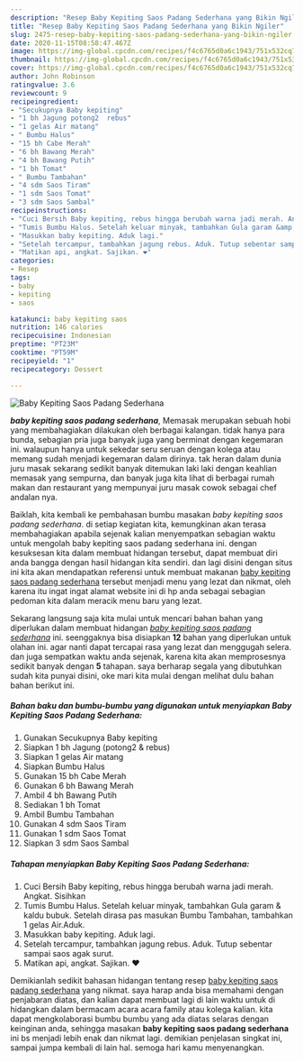 ```yaml
---
description: "Resep Baby Kepiting Saos Padang Sederhana yang Bikin Ngiler"
title: "Resep Baby Kepiting Saos Padang Sederhana yang Bikin Ngiler"
slug: 2475-resep-baby-kepiting-saos-padang-sederhana-yang-bikin-ngiler
date: 2020-11-15T08:58:47.467Z
image: https://img-global.cpcdn.com/recipes/f4c6765d0a6c1943/751x532cq70/baby-kepiting-saos-padang-sederhana-foto-resep-utama.jpg
thumbnail: https://img-global.cpcdn.com/recipes/f4c6765d0a6c1943/751x532cq70/baby-kepiting-saos-padang-sederhana-foto-resep-utama.jpg
cover: https://img-global.cpcdn.com/recipes/f4c6765d0a6c1943/751x532cq70/baby-kepiting-saos-padang-sederhana-foto-resep-utama.jpg
author: John Robinson
ratingvalue: 3.6
reviewcount: 9
recipeingredient:
- "Secukupnya Baby kepiting"
- "1 bh Jagung potong2  rebus"
- "1 gelas Air matang"
- " Bumbu Halus"
- "15 bh Cabe Merah"
- "6 bh Bawang Merah"
- "4 bh Bawang Putih"
- "1 bh Tomat"
- " Bumbu Tambahan"
- "4 sdm Saos Tiram"
- "1 sdm Saos Tomat"
- "3 sdm Saos Sambal"
recipeinstructions:
- "Cuci Bersih Baby kepiting, rebus hingga berubah warna jadi merah. Angkat. Sisihkan"
- "Tumis Bumbu Halus. Setelah keluar minyak, tambahkan Gula garam &amp; kaldu bubuk. Setelah dirasa pas masukan Bumbu Tambahan, tambahkan 1 gelas Air.Aduk."
- "Masukkan baby kepiting. Aduk lagi."
- "Setelah tercampur, tambahkan jagung rebus. Aduk. Tutup sebentar sampai saos agak surut."
- "Matikan api, angkat. Sajikan. ❤️"
categories:
- Resep
tags:
- baby
- kepiting
- saos

katakunci: baby kepiting saos 
nutrition: 146 calories
recipecuisine: Indonesian
preptime: "PT23M"
cooktime: "PT59M"
recipeyield: "1"
recipecategory: Dessert

---
```



![Baby Kepiting Saos Padang Sederhana](https://img-global.cpcdn.com/recipes/f4c6765d0a6c1943/751x532cq70/baby-kepiting-saos-padang-sederhana-foto-resep-utama.jpg)

<b><i>baby kepiting saos padang sederhana</i></b>, Memasak merupakan sebuah hobi yang membahagiakan dilakukan oleh berbagai kalangan. tidak hanya para bunda, sebagian pria juga banyak juga yang berminat dengan kegemaran ini. walaupun hanya untuk sekedar seru seruan dengan kolega atau memang sudah menjadi kegemaran dalam dirinya. tak heran dalam dunia juru masak sekarang sedikit banyak ditemukan laki laki dengan keahlian memasak yang sempurna, dan banyak juga kita lihat di berbagai rumah makan dan restaurant yang mempunyai juru masak cowok sebagai chef andalan nya.



Baiklah, kita kembali ke pembahasan bumbu masakan <i>baby kepiting saos padang sederhana</i>. di setiap kegiatan kita, kemungkinan akan terasa membahagiakan apabila sejenak kalian menyempatkan sebagian waktu untuk mengolah baby kepiting saos padang sederhana ini. dengan kesuksesan kita dalam membuat hidangan tersebut, dapat membuat diri anda bangga dengan hasil hidangan kita sendiri. dan lagi disini dengan situs ini kita akan mendapatkan referensi untuk membuat makanan <u>baby kepiting saos padang sederhana</u> tersebut menjadi menu yang lezat dan nikmat, oleh karena itu ingat ingat alamat website ini di hp anda sebagai sebagian pedoman kita dalam meracik menu baru yang lezat.


Sekarang langsung saja kita mulai untuk mencari bahan bahan yang diperlukan dalam membuat hidangan <u><i>baby kepiting saos padang sederhana</i></u> ini. seenggaknya bisa disiapkan <b>12</b> bahan yang diperlukan untuk olahan ini. agar nanti dapat tercapai rasa yang lezat dan menggugah selera. dan juga sempatkan waktu anda sejenak, karena kita akan memprosesnya sedikit banyak dengan <b>5</b> tahapan. saya berharap segala yang dibutuhkan sudah kita punyai disini, oke mari kita mulai dengan melihat dulu bahan bahan berikut ini.

<!--inarticleads1-->

##### Bahan baku dan bumbu-bumbu yang digunakan untuk menyiapkan Baby Kepiting Saos Padang Sederhana:

1. Gunakan Secukupnya Baby kepiting
1. Siapkan 1 bh Jagung (potong2 &amp; rebus)
1. Siapkan 1 gelas Air matang
1. Siapkan  Bumbu Halus
1. Gunakan 15 bh Cabe Merah
1. Gunakan 6 bh Bawang Merah
1. Ambil 4 bh Bawang Putih
1. Sediakan 1 bh Tomat
1. Ambil  Bumbu Tambahan
1. Gunakan 4 sdm Saos Tiram
1. Gunakan 1 sdm Saos Tomat
1. Siapkan 3 sdm Saos Sambal




<!--inarticleads2-->

##### Tahapan menyiapkan Baby Kepiting Saos Padang Sederhana:

1. Cuci Bersih Baby kepiting, rebus hingga berubah warna jadi merah. Angkat. Sisihkan
1. Tumis Bumbu Halus. Setelah keluar minyak, tambahkan Gula garam &amp; kaldu bubuk. Setelah dirasa pas masukan Bumbu Tambahan, tambahkan 1 gelas Air.Aduk.
1. Masukkan baby kepiting. Aduk lagi.
1. Setelah tercampur, tambahkan jagung rebus. Aduk. Tutup sebentar sampai saos agak surut.
1. Matikan api, angkat. Sajikan. ❤️




Demikianlah sedikit bahasan hidangan tentang resep <u>baby kepiting saos padang sederhana</u> yang nikmat. saya harap anda bisa memahami dengan penjabaran diatas, dan kalian dapat membuat lagi di lain waktu untuk di hidangkan dalam bermacam acara acara family atau kolega kalian. kita dapat mengkolaborasi bumbu bumbu yang ada diatas selaras dengan keinginan anda, sehingga masakan <b>baby kepiting saos padang sederhana</b> ini bs menjadi lebih enak dan nikmat lagi. demikian penjelasan singkat ini, sampai jumpa kembali di lain hal. semoga hari kamu menyenangkan.
